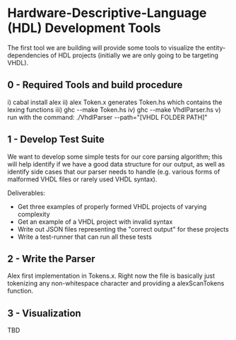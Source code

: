 # Hardware-Descriptive-Language (HDL) Development Tools

The first tool we are building will provide some tools to visualize the entity-dependencies
of HDL projects (initially we are only going to be targeting VHDL).


## 0 - Required Tools and build procedure
i) cabal install alex
ii) alex Token.x generates Token.hs which contains the lexing functions
iii) ghc --make Token.hs
iv) ghc --make VhdlParser.hs
v) run with the command: ./VhdlParser --path="[VHDL FOLDER PATH]"


## 1 - Develop Test Suite

We want to develop some simple tests for our core parsing algorithm; this will
help identify if we have a good data structure for our output, as well as
identify side cases that our parser needs to handle (e.g. various forms of
malformed VHDL files or rarely used VHDL syntax).

Deliverables:

- Get three examples of properly formed VHDL projects of varying complexity
- Get an example of a VHDL project with invalid syntax
- Write out JSON files representing the "correct output" for these projects
- Write a test-runner that can run all these tests

## 2 - Write the Parser

Alex first implementation in Tokens.x. Right now the file is basically just tokenizing any non-whitespace character and providing a alexScanTokens function.

## 3 - Visualization

TBD
